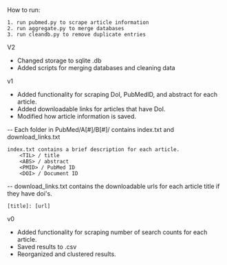 How to run:

	1. run pubmed.py to scrape article information 
	2. run aggregate.py to merge databases
	3. run cleandb.py to remove duplicate entries

V2

- Changed storage to sqlite .db
- Added scripts for merging databases and cleaning data

v1

- Added functionality for scraping DoI, PubMedID, and abstract for each article.
- Added downloadable links for articles that have DoI.
- Modified how article information is saved. 

-- Each folder in PubMed/A[#]/B[#]/ contains index.txt and download_links.txt

	index.txt contains a brief description for each article.
		<TIL> / title
		<ABS> / abstract
		<PMID> / PubMed ID
		<DOI> / Document ID
	  
-- download_links.txt contains the downloadable urls for each article title if they have doi's.
      	
	[title]: [url]

v0

- Added functionality for scraping number of search counts for each article.
- Saved results to .csv
- Reorganized and clustered results.
